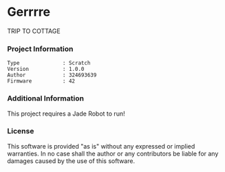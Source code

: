 Gerrrre
================

TRIP TO COTTAGE

### Project Information
```
Type              : Scratch
Version           : 1.0.0
Author            : 324693639
Firmware          : 42
```

### Additional Information
This project requires a Jade Robot to run!

### License
This software is provided "as is" without any expressed or implied warranties.  In no case shall the author or any contributors be liable for any damages caused by the use of this software.

